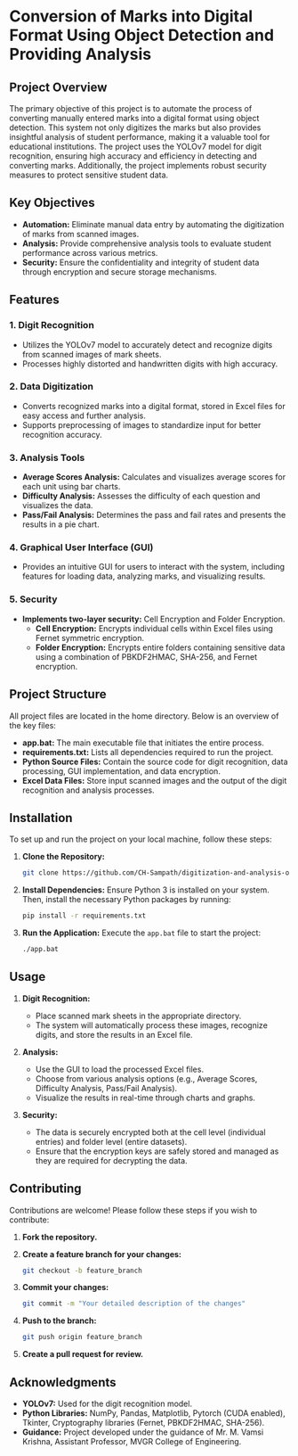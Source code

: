 # Conversion of Marks into Digital Format Using Object Detection and Providing Analysis

## Project Overview

The primary objective of this project is to automate the process of converting manually entered marks into a digital format using object detection. This system not only digitizes the marks but also provides insightful analysis of student performance, making it a valuable tool for educational institutions. The project uses the YOLOv7 model for digit recognition, ensuring high accuracy and efficiency in detecting and converting marks. Additionally, the project implements robust security measures to protect sensitive student data.

## Key Objectives

- **Automation:** Eliminate manual data entry by automating the digitization of marks from scanned images.
- **Analysis:** Provide comprehensive analysis tools to evaluate student performance across various metrics.
- **Security:** Ensure the confidentiality and integrity of student data through encryption and secure storage mechanisms.

## Features

### 1. Digit Recognition

- Utilizes the YOLOv7 model to accurately detect and recognize digits from scanned images of mark sheets.
- Processes highly distorted and handwritten digits with high accuracy.

### 2. Data Digitization

- Converts recognized marks into a digital format, stored in Excel files for easy access and further analysis.
- Supports preprocessing of images to standardize input for better recognition accuracy.

### 3. Analysis Tools

- **Average Scores Analysis:** Calculates and visualizes average scores for each unit using bar charts.
- **Difficulty Analysis:** Assesses the difficulty of each question and visualizes the data.
- **Pass/Fail Analysis:** Determines the pass and fail rates and presents the results in a pie chart.

### 4. Graphical User Interface (GUI)

- Provides an intuitive GUI for users to interact with the system, including features for loading data, analyzing marks, and visualizing results.

### 5. Security

- **Implements two-layer security:** Cell Encryption and Folder Encryption.
  - **Cell Encryption:** Encrypts individual cells within Excel files using Fernet symmetric encryption.
  - **Folder Encryption:** Encrypts entire folders containing sensitive data using a combination of PBKDF2HMAC, SHA-256, and Fernet encryption.

## Project Structure

All project files are located in the home directory. Below is an overview of the key files:

- **app.bat:** The main executable file that initiates the entire process.
- **requirements.txt:** Lists all dependencies required to run the project.
- **Python Source Files:** Contain the source code for digit recognition, data processing, GUI implementation, and data encryption.
- **Excel Data Files:** Store input scanned images and the output of the digit recognition and analysis processes.

## Installation

To set up and run the project on your local machine, follow these steps:

1. **Clone the Repository:**

   ```bash
   git clone https://github.com/CH-Sampath/digitization-and-analysis-of-marks
   ```

2. **Install Dependencies:** Ensure Python 3 is installed on your system. Then, install the necessary Python packages by running:

   ```bash
   pip install -r requirements.txt
   ```

3. **Run the Application:** Execute the `app.bat` file to start the project:

   ```bash
   ./app.bat
   ```

## Usage

1. **Digit Recognition:**

   - Place scanned mark sheets in the appropriate directory.
   - The system will automatically process these images, recognize digits, and store the results in an Excel file.

2. **Analysis:**

   - Use the GUI to load the processed Excel files.
   - Choose from various analysis options (e.g., Average Scores, Difficulty Analysis, Pass/Fail Analysis).
   - Visualize the results in real-time through charts and graphs.

3. **Security:**

   - The data is securely encrypted both at the cell level (individual entries) and folder level (entire datasets).
   - Ensure that the encryption keys are safely stored and managed as they are required for decrypting the data.

## Contributing

Contributions are welcome! Please follow these steps if you wish to contribute:

1. **Fork the repository.**
2. **Create a feature branch for your changes:**

   ```bash
   git checkout -b feature_branch
   ```

3. **Commit your changes:**

   ```bash
   git commit -m "Your detailed description of the changes"
   ```

4. **Push to the branch:**

   ```bash
   git push origin feature_branch
   ```

5. **Create a pull request for review.**

## Acknowledgments

- **YOLOv7:** Used for the digit recognition model.
- **Python Libraries:** NumPy, Pandas, Matplotlib, Pytorch (CUDA enabled), Tkinter, Cryptography libraries (Fernet, PBKDF2HMAC, SHA-256).
- **Guidance:** Project developed under the guidance of Mr. M. Vamsi Krishna, Assistant Professor, MVGR College of Engineering.
